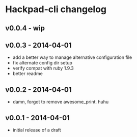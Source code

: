 Hackpad-cli changelog
==========================

v0.0.4 - wip
--------------------


v0.0.3 - 2014-04-01
--------------

* add a better way to manage alternative configuration file
* fix alternate config dir setup
* verify compat with ruby 1.9.3
* better readme

v0.0.2 - 2014-04-01
---------------

* damn, forgot to remove awesome_print. huhu

v0.0.1 - 2014-04-01
------------------------

* initial release of a draft
